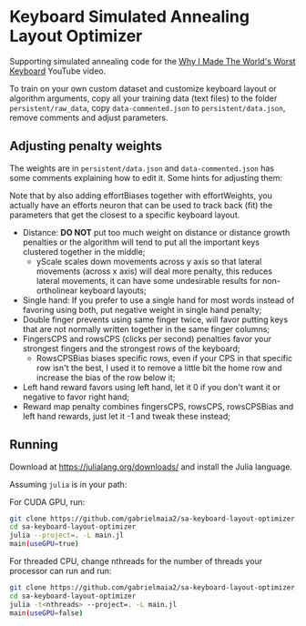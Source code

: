 # Keyboard Simulated Annealing Layout Optimizer

Supporting simulated annealing code for the [Why I Made The World's Worst Keyboard](https://youtu.be/188fipF-i5I) YouTube video.

To train on your own custom dataset and customize keyboard layout or algorithm arguments,
copy all your training data (text files) to the folder `persistent/raw_data`,
copy `data-commented.json` to `persistent/data.json`, remove comments and adjust parameters.

## Adjusting penalty weights

The weights are in `persistent/data.json` and `data-commented.json` has some comments explaining how to edit it. Some hints for adjusting them:

Note that by also adding effortBiases together with effortWeights, you actually have an efforts neuron that can be used to track back (fit) the parameters that get the closest to a specific keyboard layout.

- Distance: **DO NOT** put too much weight on distance or distance growth penalties or the algorithm will tend to put all the important keys clustered together in the middle;
  - yScale scales down movements across y axis so that lateral movements (across x axis) will deal more penalty, this reduces lateral movements, it can have some undesirable results for non-ortholinear keyboard layouts;
- Single hand: If you prefer to use a single hand for most words instead of favoring using both, put negative weight in single hand penalty;
- Double finger prevents using same finger twice, will favor putting keys that are not normally written together in the same finger columns;
- FingersCPS and rowsCPS (clicks per second) penalties favor your strongest fingers and the strongest rows of the keyboard;
  - RowsCPSBias biases specific rows, even if your CPS in that specific row isn't the best, I used it to remove a little bit the home row and increase the bias of the row below it;
- Left hand reward favors using left hand, let it 0 if you don't want it or negative to favor right hand;
- Reward map penalty combines fingersCPS, rowsCPS, rowsCPSBias and left hand rewards, just let it -1 and tweak these instead;

## Running

Download at <https://julialang.org/downloads/> and install the Julia language.

Assuming `julia` is in your path:

For CUDA GPU, run:

```bash
git clone https://github.com/gabrielmaia2/sa-keyboard-layout-optimizer.git
cd sa-keyboard-layout-optimizer
julia --project=. -L main.jl
main(useGPU=true)
```

For threaded CPU, change nthreads for the number of threads your processor can run and run:

```bash
git clone https://github.com/gabrielmaia2/sa-keyboard-layout-optimizer.git
cd sa-keyboard-layout-optimizer
julia -t<nthreads> --project=. -L main.jl
main(useGPU=false)
```
